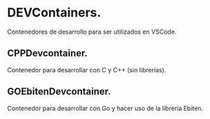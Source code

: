 # DEVContainers.
Contenedores de desarrollo para ser utilizados en VSCode.

## CPPDevcontainer.
Contenedor para desarrollar con C y C++ (sin librerías).

## GOEbitenDevcontainer.
Contenedor para desarrollar con Go y hacer uso de la librería Ebiten.
